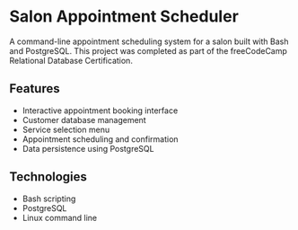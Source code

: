 # Salon Appointment Scheduler

A command-line appointment scheduling system for a salon built with Bash and PostgreSQL. This project was completed as part of the freeCodeCamp Relational Database Certification.

## Features
- Interactive appointment booking interface
- Customer database management
- Service selection menu
- Appointment scheduling and confirmation
- Data persistence using PostgreSQL

## Technologies
- Bash scripting
- PostgreSQL
- Linux command line
